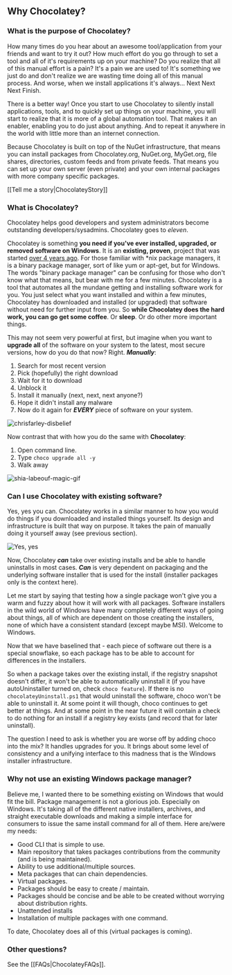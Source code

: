 ## Why Chocolatey?
### What is the purpose of Chocolatey?

How many times do you hear about an awesome tool/application from your friends and want to try it out? How much effort do you go through to set a tool and all of it's requirements up on your machine? Do you realize that all of this manual effort is a pain? It's a pain we are used to! It's something we just do and don't realize we are wasting time doing all of this manual process. And worse, when we install applications it's always... Next Next Next Finish.

There is a better way! Once you start to use Chocolatey to silently install applications, tools, and to quickly set up things on your machine, you will start to realize that it is more of a global automation tool. That makes it an enabler, enabling you to do just about anything. And to repeat it anywhere in the world with little more than an internet connection.

Because Chocolatey is built on top of the NuGet infrastructure, that means you can install packages from Chocolatey.org, NuGet.org, MyGet.org, file shares, directories, custom feeds and from private feeds. That means you can set up your own server (even private) and your own internal packages with more company specific packages.

[[Tell me a story|ChocolateyStory]]

### What is Chocolatey?

Chocolatey helps good developers and system administrators become outstanding developers/sysadmins. Chocolatey goes to *eleven*.

Chocolatey is something **you need if you've ever installed, upgraded, or removed software on Windows**. It is an **existing, proven**, project that was started [over 4 years ago](https://github.com/ferventcoder/nugetpackages/commit/d16ed7ac675395b3bb8ecee90fb13efb03d4b619). For those familiar with \*nix package managers, it is a binary package manager, sort of like yum or apt-get, but for Windows. The words "binary package manager" can be confusing for those who don't know what that means, but bear with me for a few minutes. Chocolatey is a tool that automates all the mundane getting and installing software work for you. You just select what you want installed and within a few minutes, Chocolatey has downloaded and installed (or upgraded) that software without need for further input from you. So **while Chocolatey does the hard work, you can go get some coffee**. Or **sleep**. Or do other more important things.

This may not seem very powerful at first, but imagine when you want to **upgrade all** of the software on your system to the latest, most secure versions, how do you do that now? Right. ***Manually***:

1. Search for most recent version
1. Pick (hopefully) the right download
1. Wait for it to download
1. Unblock it
1. Install it manually (next, next, next anyone?)
1. Hope it didn't install any malware
1. Now do it again for ***EVERY*** piece of software on your system.

![chrisfarley-disbelief](https://cloud.githubusercontent.com/assets/63502/6924749/4e4e23d2-d7a0-11e4-9f4e-a44a02b227f6.gif)

Now contrast that with how you do the same with **Chocolatey**:

1. Open command line.
1. Type `choco upgrade all -y`
1. Walk away

![shia-labeouf-magic-gif](https://cloud.githubusercontent.com/assets/63502/6924713/14521f12-d7a0-11e4-819d-88c46e1a7bfa.gif)

### Can I use Chocolatey with existing software?
Yes, yes you can. Chocolatey works in a similar manner to how you would do things if you downloaded and installed things yourself. Its design and infrastructure is built that way on purpose. It takes the pain of manually doing it yourself away (see previous section).

![Yes, yes](http://replygif.net/i/208.gif)

Now, Chocolatey ***can*** take over existing installs and be able to handle uninstalls in most cases. ***Can*** is very dependent on packaging and the underlying software installer that is used for the install (installer packages only is the context here).

Let me start by saying that testing how a single package won't give you a warm and fuzzy about how it will work with all packages. Software installers in the wild world of Windows have many completely different ways of going about things, all of which are dependent on those creating the installers, none of which have a consistent standard (except maybe MSI). Welcome to Windows.

Now that we have baselined that - each piece of software out there is a special snowflake, so  each package has to be able to account for differences in the installers.

So when a package takes over the existing install, if the registry snapshot doesn't differ, it won't be able to automatically uninstall it (if you have autoUninstaller turned on, check `choco feature`). If there is no `chocolateyUninstall.ps1` that would uninstall the software, choco won't be able to uninstall it. At some point it will though, choco continues to get better at things. And at some point in the near future it will contain a check to do nothing for an install if a registry key exists (and record that for later uninstall). 

The question I need to ask is whether you are worse off by adding choco into the mix? It handles upgrades for you. It brings about some level of consistency and a unifying interface to this madness that is the Windows installer infrastructure.

### Why not use an existing Windows package manager?
Believe me, I wanted there to be something existing on Windows that would fit the bill. Package management is not a glorious job. Especially on Windows. It's taking all of the different native installers, archives, and straight executable downloads and making a simple interface for consumers to issue the same install command for all of them. Here are/were my needs:

* Good CLI that is simple to use.
* Main repository that takes packages contributions from the community (and is being maintained).
* Ability to use additional/multiple sources.
* Meta packages that can chain dependencies.
* Virtual packages.
* Packages should be easy to create / maintain.
* Packages should be concise and be able to be created without worrying about distribution rights.
* Unattended installs
* Installation of multiple packages with one command.

To date, Chocolatey does all of this (virtual packages is coming).

### Other questions?
See the [[FAQs|ChocolateyFAQs]].